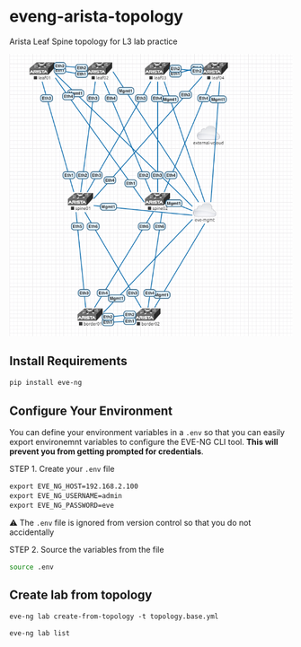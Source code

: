 # eveng-arista-topology
Arista Leaf Spine topology for L3 lab practice

![image-20220114164837189](./topology-base.png)


## Install Requirements

```sh
pip install eve-ng
```

## Configure Your Environment

You can define your environment variables in a `.env` so that you can easily export environemnt variables to configure the EVE-NG CLI tool. **This will prevent you from getting prompted for credentials**.

STEP 1. Create your `.env` file

```txt
export EVE_NG_HOST=192.168.2.100
export EVE_NG_USERNAME=admin
export EVE_NG_PASSWORD=eve
```

:warning: The `.env` file is ignored from version control so that you do not accidentally

STEP 2. Source the variables from the file

```sh
source .env
```

## Create lab from topology

```
eve-ng lab create-from-topology -t topology.base.yml
```

```sh
eve-ng lab list
```
